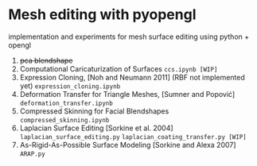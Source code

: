 # Mesh editing with pyopengl
implementation and experiments for mesh surface editing using python + opengl

1. ~~pca blendshape~~
3. Computational Caricaturization of Surfaces `ccs.ipynb [WIP]`
4. Expression Cloning, [Noh and Neumann 2011]  (RBF not implemented yet) `expression_cloning.ipynb`
5. Deformation Transfer for Triangle Meshes, [Sumner and Popović] `deformation_transfer.ipynb`
6. Compressed Skinning for Facial Blendshapes `compressed_skinning.ipynb`
7. Laplacian Surface Editing [Sorkine et al. 2004] `laplacian_surface_editing.py` `laplacian_coating_transfer.py [WIP]`
8. As-Rigid-As-Possible Surface Modeling [Sorkine and Alexa 2007] `ARAP.py`